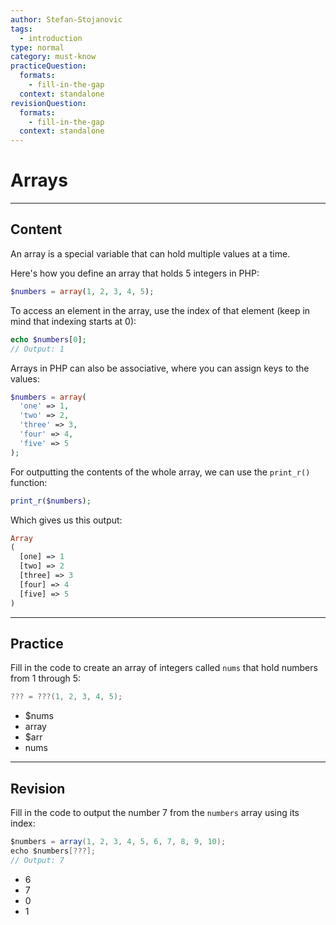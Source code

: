 ```yaml
---
author: Stefan-Stojanovic
tags:
  - introduction
type: normal
category: must-know
practiceQuestion:
  formats:
    - fill-in-the-gap
  context: standalone
revisionQuestion:
  formats:
    - fill-in-the-gap
  context: standalone
---
```


# Arrays

---

## Content

An array is a special variable that can hold multiple values at a time.

Here's how you define an array that holds 5 integers in PHP:
```php
$numbers = array(1, 2, 3, 4, 5);
```

To access an element in the array, use the index of that element (keep in mind that indexing starts at 0):

```php
echo $numbers[0];  
// Output: 1
```

Arrays in PHP can also be associative, where you can assign keys to the values:
```php
$numbers = array(
  'one' => 1,
  'two' => 2,
  'three' => 3,
  'four' => 4,
  'five' => 5
);
```

For outputting the contents of the whole array, we can use the `print_r()` function:
```php
print_r($numbers);
```

Which gives us this output:
```php
Array
(
  [one] => 1
  [two] => 2
  [three] => 3
  [four] => 4
  [five] => 5
)
```



---

## Practice

Fill in the code to create an array of integers called `nums` that hold numbers from 1 through 5:

```csharp
??? = ???(1, 2, 3, 4, 5);
```


- $nums
- array
- $arr
- nums

---

## Revision

Fill in the code to output the number 7 from the `numbers` array using its index:
```csharp
$numbers = array(1, 2, 3, 4, 5, 6, 7, 8, 9, 10);
echo $numbers[???];  
// Output: 7
```

- 6
- 7
- 0
- 1